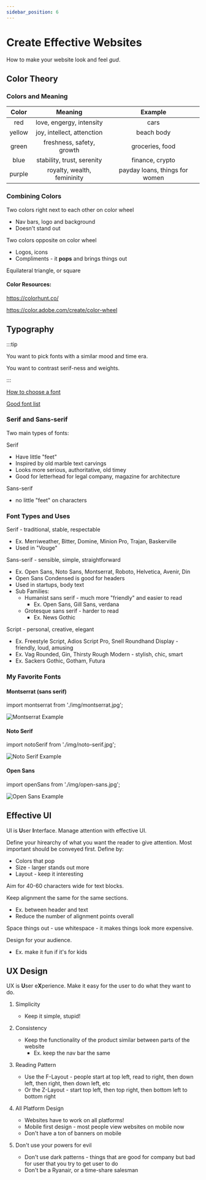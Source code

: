 ```yaml
---
sidebar_position: 6
---
```


# Create Effective Websites

How to make your website look and feel _gud_.

## Color Theory

### Colors and Meaning

| Color  |           Meaning           |            Example             |
| :----: | :-------------------------: | :----------------------------: |
|  red   |  love, engergy, intensity   |              cars              |
| yellow | joy, intellect, attenction  |           beach body           |
| green  |  freshness, safety, growth  |        groceries, food         |
|  blue  | stability, trust, serenity  |        finance, crypto         |
| purple | royalty, wealth, femininity | payday loans, things for women |

### Combining Colors

Two colors right next to each other on color wheel

- Nav bars, logo and background
- Doesn't stand out

Two colors opposite on color wheel

- Logos, icons
- Compliments - it **pops** and brings things out

Equilateral triangle, or square

#### Color Resources:

https://colorhunt.co/

https://color.adobe.com/create/color-wheel

## Typography

:::tip

You want to pick fonts with a similar mood and time era.

You want to contrast serif-ness and weights.

:::

[How to choose a font](https://fonts.google.com/knowledge/choosing_type/emotive_considerations_for_choosing_typefaces)

[Good font list](https://kinsta.com/blog/best-google-fonts/)

### Serif and Sans-serif

Two main types of fonts:

Serif

- Have little "feet"
- Inspired by old marble text carvings
- Looks more serious, authoritative, old timey
- Good for letterhead for legal company, magazine for architecture

Sans-serif

- no little "feet" on characters

### Font Types and Uses

Serif - traditional, stable, respectable

- Ex. Merriweather, Bitter, Domine, Minion Pro, Trajan, Baskerville
- Used in "Vouge"

Sans-serif - sensible, simple, straightforward

- Ex. Open Sans, Noto Sans, Montserrat, Roboto, Helvetica, Avenir, Din
- Open Sans Condensed is good for headers
- Used in startups, body text
- Sub Families:
  - Humanist sans serif - much more "friendly" and easier to read
    - Ex. Open Sans, Gill Sans, verdana
  - Grotesque sans serif - harder to read
    - Ex. News Gothic

Script - personal, creative, elegant

- Ex. Freestyle Script, Adios Script Pro, Snell Roundhand
  Display - friendly, loud, amusing
- Ex. Vag Rounded, Gin, Thirsty Rough
  Modern - stylish, chic, smart
- Ex. Sackers Gothic, Gotham, Futura

### My Favorite Fonts

#### Montserrat (sans serif)

import montserrat from './img/montserrat.jpg';

<img src={montserrat} alt="Montserrat Example" style={{width:350}}/>

#### Noto Serif

import notoSerif from './img/noto-serif.jpg';

<img src={notoSerif} alt="Noto Serif Example" style={{width:350}}/>

#### Open Sans

import openSans from './img/open-sans.jpg';

<img src={openSans} alt="Open Sans Example" style={{width:350}}/>

## Effective UI

UI is **U**ser **I**nterface. Manage attention with effective UI.

Define your hirearchy of what you want the reader to give attention. Most important should be conveyed first. Define by:

- Colors that pop
- Size - larger stands out more
- Layout - keep it interesting

Aim for 40-60 characters wide for text blocks.

Keep alignment the same for the same sections.

- Ex. between header and text
- Reduce the number of alignment points overall

Space things out - use whitespace - it makes things look more expensive.

Design for your audience.

- Ex. make it fun if it's for kids

## UX Design

UX is **U**ser e**X**perience. Make it easy for the user to do what they want to do.

1. Simplicity

   - Keep it simple, stupid!

2. Consistency

   - Keep the functionality of the product similar between parts of the website
     - Ex. keep the nav bar the same

3. Reading Pattern

   - Use the F-Layout - people start at top left, read to right, then down left, then right, then down left, etc
   - Or the Z-Layout - start top left, then top right, then bottom left to bottom right

4. All Platform Design

   - Websites have to work on all platforms!
   - Mobile first design - most people view websites on mobile now
   - Don't have a ton of banners on mobile

5. Don't use your powers for evil

   - Don't use dark patterns - things that are good for company but bad for user that you try to get user to do
   - Don't be a Ryanair, or a time-share salesman
